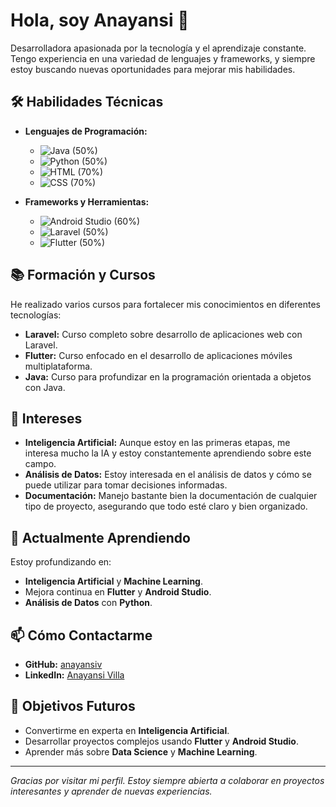 # Hola, soy Anayansi 👋

Desarrolladora apasionada por la tecnología y el aprendizaje constante. Tengo experiencia en una variedad de lenguajes y frameworks, y siempre estoy buscando nuevas oportunidades para mejorar mis habilidades.

## 🛠️ Habilidades Técnicas

- **Lenguajes de Programación:**
  - ![Java](https://img.shields.io/badge/Java-ED8B00?style=for-the-badge&logo=java&logoColor=white) (50%)
  - ![Python](https://img.shields.io/badge/Python-3776AB?style=for-the-badge&logo=python&logoColor=white) (50%)
  - ![HTML](https://img.shields.io/badge/HTML5-E34F26?style=for-the-badge&logo=html5&logoColor=white) (70%)
  - ![CSS](https://img.shields.io/badge/CSS3-1572B6?style=for-the-badge&logo=css3&logoColor=white) (70%)

- **Frameworks y Herramientas:**
  - ![Android Studio](https://img.shields.io/badge/Android%20Studio-3DDC84?style=for-the-badge&logo=android-studio&logoColor=white) (60%)
  - ![Laravel](https://img.shields.io/badge/Laravel-FF2D20?style=for-the-badge&logo=laravel&logoColor=white) (50%)
  - ![Flutter](https://img.shields.io/badge/Flutter-02569B?style=for-the-badge&logo=flutter&logoColor=white) (50%)

## 📚 Formación y Cursos

He realizado varios cursos para fortalecer mis conocimientos en diferentes tecnologías:

- **Laravel:** Curso completo sobre desarrollo de aplicaciones web con Laravel.
- **Flutter:** Curso enfocado en el desarrollo de aplicaciones móviles multiplataforma.
- **Java:** Curso para profundizar en la programación orientada a objetos con Java.

## 🤖 Intereses

- **Inteligencia Artificial:** Aunque estoy en las primeras etapas, me interesa mucho la IA y estoy constantemente aprendiendo sobre este campo.
- **Análisis de Datos:** Estoy interesada en el análisis de datos y cómo se puede utilizar para tomar decisiones informadas.
- **Documentación:** Manejo bastante bien la documentación de cualquier tipo de proyecto, asegurando que todo esté claro y bien organizado.

## 🌱 Actualmente Aprendiendo

Estoy profundizando en:

- **Inteligencia Artificial** y **Machine Learning**.
- Mejora continua en **Flutter** y **Android Studio**.
- **Análisis de Datos** con **Python**.

## 📫 Cómo Contactarme

- **GitHub:** [anayansiv](https://github.com/anayansiv)
- **LinkedIn:** [Anayansi Villa](https://www.linkedin.com/in/anayansi-villa-8646392a2/)

## 🎯 Objetivos Futuros

- Convertirme en experta en **Inteligencia Artificial**.
- Desarrollar proyectos complejos usando **Flutter** y **Android Studio**.
- Aprender más sobre **Data Science** y **Machine Learning**.

---

*Gracias por visitar mi perfil. Estoy siempre abierta a colaborar en proyectos interesantes y aprender de nuevas experiencias.*

